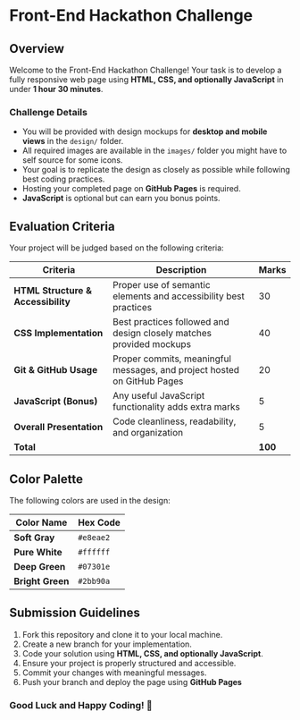 # Front-End Hackathon Challenge

## Overview

Welcome to the Front-End Hackathon Challenge! Your task is to develop a fully responsive web page using **HTML, CSS, and optionally JavaScript** in under **1 hour 30 minutes**.

### Challenge Details

- You will be provided with design mockups for **desktop and mobile views** in the `design/` folder.
- All required images are available in the `images/` folder you might have to self source for some icons.
- Your goal is to replicate the design as closely as possible while following best coding practices.
- Hosting your completed page on **GitHub Pages** is required.
- **JavaScript** is optional but can earn you bonus points.

## Evaluation Criteria

Your project will be judged based on the following criteria:

| Criteria                           | Description                                                             | Marks   |
| ---------------------------------- | ----------------------------------------------------------------------- | ------- |
| **HTML Structure & Accessibility** | Proper use of semantic elements and accessibility best practices        | 30      |
| **CSS Implementation**             | Best practices followed and design closely matches provided mockups     | 40      |
| **Git & GitHub Usage**             | Proper commits, meaningful messages, and project hosted on GitHub Pages | 20      |
| **JavaScript (Bonus)**             | Any useful JavaScript functionality adds extra marks                    | 5       |
| **Overall Presentation**           | Code cleanliness, readability, and organization                         | 5       |
| **Total**                          |                                                                         | **100** |

## Color Palette

The following colors are used in the design:

| Color Name       | Hex Code  |
| ---------------- | --------- |
| **Soft Gray**    | `#e8eae2` |
| **Pure White**   | `#ffffff` |
| **Deep Green**   | `#07301e` |
| **Bright Green** | `#2bb90a` |

## Submission Guidelines

1. Fork this repository and clone it to your local machine.
2. Create a new branch for your implementation.
3. Code your solution using **HTML, CSS, and optionally JavaScript**.
4. Ensure your project is properly structured and accessible.
5. Commit your changes with meaningful messages.
6. Push your branch and deploy the page using **GitHub Pages**

### Good Luck and Happy Coding! 🚀
